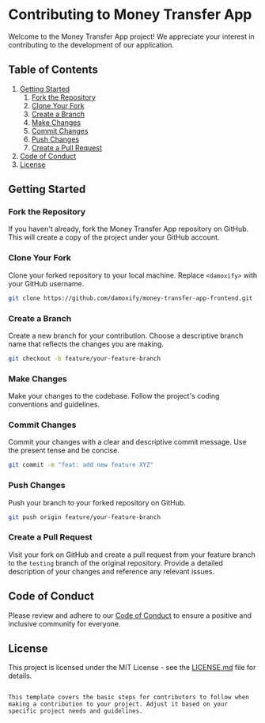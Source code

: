 # Contributing to Money Transfer App

Welcome to the Money Transfer App project! We appreciate your interest in contributing to the development of our application.

## Table of Contents

1. [Getting Started](#getting-started)
    1. [Fork the Repository](#fork-the-repository)
    2. [Clone Your Fork](#clone-your-fork)
    3. [Create a Branch](#create-a-branch)
    4. [Make Changes](#make-changes)
    5. [Commit Changes](#commit-changes)
    6. [Push Changes](#push-changes)
    7. [Create a Pull Request](#create-a-pull-request)
2. [Code of Conduct](#code-of-conduct)
3. [License](#license)

## Getting Started

### Fork the Repository

If you haven't already, fork the Money Transfer App repository on GitHub. This will create a copy of the project under your GitHub account.

### Clone Your Fork

Clone your forked repository to your local machine. Replace `<damoxify>` with your GitHub username.

```bash
git clone https://github.com/damoxify/money-transfer-app-frontend.git
```

### Create a Branch

Create a new branch for your contribution. Choose a descriptive branch name that reflects the changes you are making.

```bash
git checkout -b feature/your-feature-branch
```

### Make Changes

Make your changes to the codebase. Follow the project's coding conventions and guidelines.

### Commit Changes

Commit your changes with a clear and descriptive commit message. Use the present tense and be concise.

```bash
git commit -m "feat: add new feature XYZ"
```

### Push Changes

Push your branch to your forked repository on GitHub.

```bash
git push origin feature/your-feature-branch
```

### Create a Pull Request

Visit your fork on GitHub and create a pull request from your feature branch to the `testing` branch of the original repository. Provide a detailed description of your changes and reference any relevant issues.

## Code of Conduct

Please review and adhere to our [Code of Conduct](CODE_OF_CONDUCT.md) to ensure a positive and inclusive community for everyone.

## License

This project is licensed under the MIT License - see the [LICENSE.md](LICENSE.md) file for details.
```

This template covers the basic steps for contributors to follow when making a contribution to your project. Adjust it based on your specific project needs and guidelines.